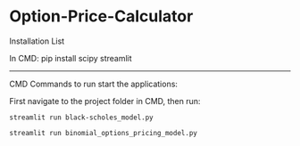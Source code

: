# Option-Price-Calculator
Installation List

In CMD:	pip install scipy streamlit

--------------------------------------------------------

CMD Commands to run start the applications:

First navigate to the project folder in CMD, then run:

	streamlit run black-scholes_model.py
	
	streamlit run binomial_options_pricing_model.py


